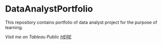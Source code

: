 # DataAnalystPortfolio
This repository contains portfolio of data analyst project for the purpose of learning.

*Visit me on Tableau Public [HERE](https://public.tableau.com/app/profile/shofi.shohwati)*
